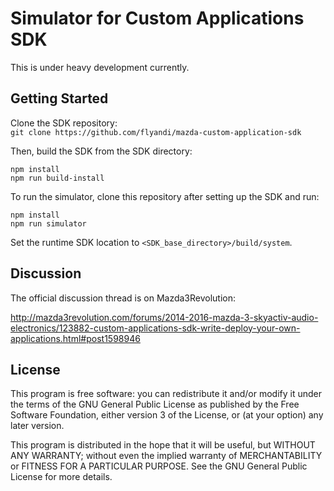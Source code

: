 # Simulator for Custom Applications SDK 

This is under heavy development currently.

## Getting Started
Clone the SDK repository:  
`git clone https://github.com/flyandi/mazda-custom-application-sdk`

Then, build the SDK from the SDK directory:  
```
npm install
npm run build-install
```

To run the simulator, clone this repository after setting up the SDK and run:  
```
npm install
npm run simulator
```

Set the runtime SDK location to `<SDK_base_directory>/build/system`.

## Discussion

The official discussion thread is on Mazda3Revolution:

http://mazda3revolution.com/forums/2014-2016-mazda-3-skyactiv-audio-electronics/123882-custom-applications-sdk-write-deploy-your-own-applications.html#post1598946


## License

This program is free software: you can redistribute it and/or modify it under the terms of the
GNU General Public License as published by the Free Software Foundation, either version 3 of the
License, or (at your option) any later version.

This program is distributed in the hope that it will be useful, but WITHOUT ANY WARRANTY; without even
the implied warranty of MERCHANTABILITY or FITNESS FOR A PARTICULAR PURPOSE. See the GNU General Public
License for more details.
